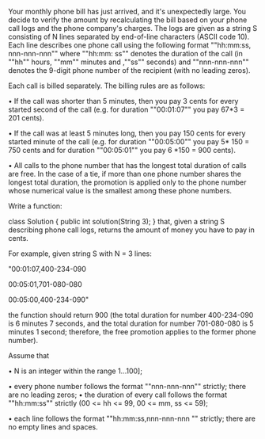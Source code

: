 Your monthly phone bill has just arrived, and it's unexpectedly large. 
You decide to verify the amount by recalculating the bill based on your phone call logs and the phone company's charges. The logs are given as a string S consisting of N lines separated by end-of-line characters (ASCII code 10). 
Each line describes one phone call using the following format 
""hh:mm:ss, nnn-nnn-nnn""
where ""hh:mm: ss"" denotes the duration of the call (in ""hh"" hours, ""mm"" minutes and ,""ss"" seconds) and ""nnn-nnn-nnn"" denotes the 9-digit phone number of the recipient (with no leading zeros). 

Each call is billed separately. The billing rules are as follows: 

• If the call was shorter than 5 minutes, then you pay 3 cents for every started second of the call (e.g. for duration ""00:01:07"" you pay 67*3 = 201 cents). 

• If the call was at least 5 minutes long, then you pay 150 cents for every started minute of the call (e.g. for duration ""00:05:00"" you pay 5* 150 = 750 cents and for duration ""00:05:01"" you pay 6 *150 = 900 cents). 

• All calls to the phone number that has the longest total duration of calls are free. In the case of a tie, if more than one phone number shares the longest total duration, the promotion is applied only to the phone number whose numerical value is the smallest among these phone numbers. 


Write a function: 


class Solution { public int solution(String 3); } that, given a string S describing phone call logs, returns the amount of money you have to pay in cents.

 
For example, given string S with N = 3 lines: 


"00:01:07,400-234-090

00:05:01,701-080-080

00:05:00,400-234-090" 


the function should return 900 (the total duration for number 400-234-090 is 6 minutes 7 seconds, and the total duration for number 701-080-080 is 5 minutes 1 second; therefore, the free promotion applies to the former phone number). 

Assume that 

• N is an integer within the range 1...100]; 

• every phone number follows the format ""nnn-nnn-nnn"" strictly; there are no leading zeros; • the duration of every call follows the format ""hh:mm:ss"" strictly (00 <= hh <= 99, 00 <= mm, ss <= 59); 

• each line follows the format ""hh:mm:ss,nnn-nnn-nnn "" strictly; there are no empty lines and spaces. 

